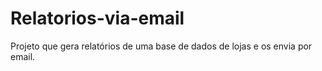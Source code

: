 # Relatorios-via-email
Projeto que gera relatórios de uma base de dados de lojas e os envia por email.
